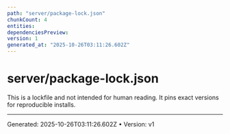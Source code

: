 ```yaml
---
path: "server/package-lock.json"
chunkCount: 4
entities:
dependenciesPreview:
version: 1
generated_at: "2025-10-26T03:11:26.602Z"
---
```

# server/package-lock.json

This is a lockfile and not intended for human reading. It pins exact versions for reproducible installs.

---
Generated: 2025-10-26T03:11:26.602Z  •  Version: v1
